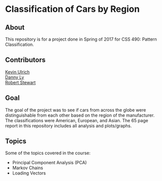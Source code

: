 # Classification of Cars by Region

## About
This repository is for a project done in Spring of 2017 for CSS 490: Pattern Classification.

## Contributors
[Kevin Ulrich](https://www.linkedin.com/in/kzulrich/)  
[Danny Ly](https://www.linkedin.com/in/lydanny0/)  
[Robert Stewart](https://www.linkedin.com/in/robert-stewart-76a19b137/)

## Goal
The goal of the project was to see if cars from across the globe were distinguishable from each other based on the region of the manufacturer. The classifications were American, European, and Asian. The 65 page report in this repository includes all analysis and plots/graphs.

## Topics
Some of the topics covered in the course:  
* Principal Component Analysis (PCA)  
* Markov Chains  
* Loading Vectors
